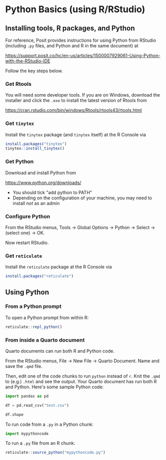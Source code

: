 # Python Basics (using R/RStudio)

## Installing tools, R packages, and Python

For reference, Posit provides instructions for using Python from RStudio (including `.py` files, and Python and R in the same document) at

https://support.posit.co/hc/en-us/articles/1500007929061-Using-Python-with-the-RStudio-IDE

Follow the key steps below.

### Get Rtools

You will need some developer tools. If you are on Windows, download the installer and click the `.exe` to install the latest version of Rtools from 

https://cran.rstudio.com/bin/windows/Rtools/rtools43/rtools.html

### Get `tinytex`

Install the `tinytex` package (and `tinytex` itself) at the R Console via


``` r
install.packages("tinytex")
tinytex::install_tinytex()
```

### Get Python

Download and install Python from

https://www.python.org/downloads/

* You should tick "add python to PATH"
* Depending on the configuration of your machine, you may need to install _not_ as an admin


### Configure Python

From the RStudio menus, Tools -> Global Options -> Python -> Select -> (select one) -> OK.

Now restart RStudio.

### Get `reticulate`

Install the `reticulate` package at the R Console via


``` r
install.packages("reticulate")
```

## Using Python

### From a Python prompt

To open a Python prompt from within R:


``` r
reticulate::repl_python()
```

### From inside a Quarto document

Quarto documents can run both R and Python code.

From the RStudio menus, File -> New File -> Quarto Document. Name and save the `.qmd` file. 

Then, edit one of the code chunks to run `python` instead of `r`. Knit the `.qmd` to (e.g.) `.html` and see the output. Your Quarto document has run both R and Python. Here's some sample Python code:


``` python
import pandas as pd

df = pd.read_csv("test.csv")

df.shape
```

To run code from a `.py` in a Python chunk:


``` python
import mypythoncode
```

To run a `.py` file from an R chunk:


``` r
reticulate::source_python("mypythoncode.py")
```




